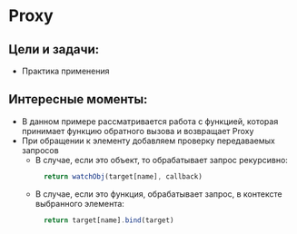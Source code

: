 # Proxy

Цели и задачи:
-
* Практика применения

Интересные моменты:
-  
* В данном примере рассматривается работа с функцией, которая принимает функцию обратного вызова и возвращает Proxy
* При обращении к элементу добавляем проверку передаваемых запросов
  - В случае, если это объект, то обрабатывает запрос рекурсивно:
    ```javascript
      return watchObj(target[name], callback)
    ```
  - В случае, если это функция, обрабатывает запрос, в контексте выбранного элемента:
    ```javascript
      return target[name].bind(target)
    ```

